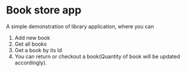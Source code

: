 # Book store app
A simple demonstration of library application, where you can

1. Add new book
2. Get all books
3. Get a book by its Id
4. You can return or checkout a book(Quantity of book will be updated accordingly).